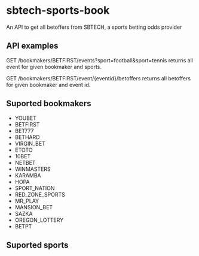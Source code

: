 # sbtech-sports-book
An API to get all betoffers from SBTECH, a sports betting odds provider

## API examples

GET /bookmakers/BETFIRST/events?sport=football&sport=tennis
returns all event for given bookmaker and sports.

GET /bookmakers/BETFIRST/event/{eventid}/betoffers
returns all betoffers for given bookmaker and event id.

## Suported bookmakers

- YOUBET
- BETFIRST
- BET777
- BETHARD
- VIRGIN_BET
- ETOTO
- 10BET
- NETBET
- WINMASTERS
- KARAMBA
- HOPA
- SPORT_NATION
- RED_ZONE_SPORTS
- MR_PLAY
- MANSION_BET
- SAZKA
- OREGON_LOTTERY
- BETPT




## Suported sports